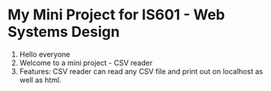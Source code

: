 # My Mini Project for IS601 - Web Systems Design
1. Hello everyone
2. Welcome to a mini project - CSV reader
3. Features: CSV reader can read any CSV file and print out on localhost as well as html.
